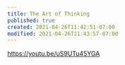 ```yaml
---
title: The Art of Thinking
published: true
created: 2021-04-26T11:42:51-07:00
modified: 2021-04-26T11:43:57-07:00
---
```


https://youtu.be/uS9UTu45YGA